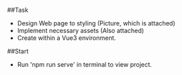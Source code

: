##Task

- Design Web page to styling (Picture, which is attached)
- Implement necessary assets (Also attached)
- Create within a Vue3 environment.


##Start

- Run 'npm run serve' in terminal to view project.